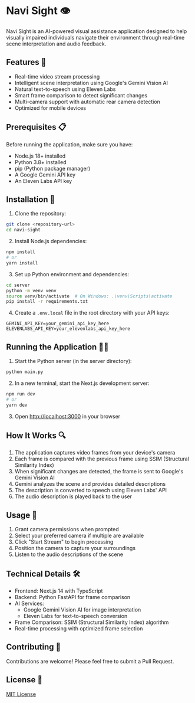 # Navi Sight 👁️

Navi Sight is an AI-powered visual assistance application designed to help visually impaired individuals navigate their environment through real-time scene interpretation and audio feedback.

## Features 🌟

- Real-time video stream processing
- Intelligent scene interpretation using Google's Gemini Vision AI
- Natural text-to-speech using Eleven Labs
- Smart frame comparison to detect significant changes
- Multi-camera support with automatic rear camera detection
- Optimized for mobile devices

## Prerequisites 📋

Before running the application, make sure you have:

- Node.js 18+ installed
- Python 3.8+ installed
- pip (Python package manager)
- A Google Gemini API key
- An Eleven Labs API key

## Installation 🚀

1. Clone the repository:

```bash
git clone <repository-url>
cd navi-sight
```

2. Install Node.js dependencies:

```bash
npm install
# or
yarn install
```

3. Set up Python environment and dependencies:

```bash
cd server
python -m venv venv
source venv/bin/activate  # On Windows: .\venv\Scripts\activate
pip install -r requirements.txt
```

4. Create a `.env.local` file in the root directory with your API keys:

```env
GEMINI_API_KEY=your_gemini_api_key_here
ELEVENLABS_API_KEY=your_elevenlabs_api_key_here
```

## Running the Application 🏃‍♂️

1. Start the Python server (in the server directory):

```bash
python main.py
```

2. In a new terminal, start the Next.js development server:

```bash
npm run dev
# or
yarn dev
```

3. Open [http://localhost:3000](http://localhost:3000) in your browser

## How It Works 🔍

1. The application captures video frames from your device's camera
2. Each frame is compared with the previous frame using SSIM (Structural Similarity Index)
3. When significant changes are detected, the frame is sent to Google's Gemini Vision AI
4. Gemini analyzes the scene and provides detailed descriptions
5. The description is converted to speech using Eleven Labs' API
6. The audio description is played back to the user

## Usage 📱

1. Grant camera permissions when prompted
2. Select your preferred camera if multiple are available
3. Click "Start Stream" to begin processing
4. Position the camera to capture your surroundings
5. Listen to the audio descriptions of the scene

## Technical Details 🛠️

- Frontend: Next.js 14 with TypeScript
- Backend: Python FastAPI for frame comparison
- AI Services:
  - Google Gemini Vision AI for image interpretation
  - Eleven Labs for text-to-speech conversion
- Frame Comparison: SSIM (Structural Similarity Index) algorithm
- Real-time processing with optimized frame selection

## Contributing 🤝

Contributions are welcome! Please feel free to submit a Pull Request.

## License 📄

[MIT License](LICENSE)
